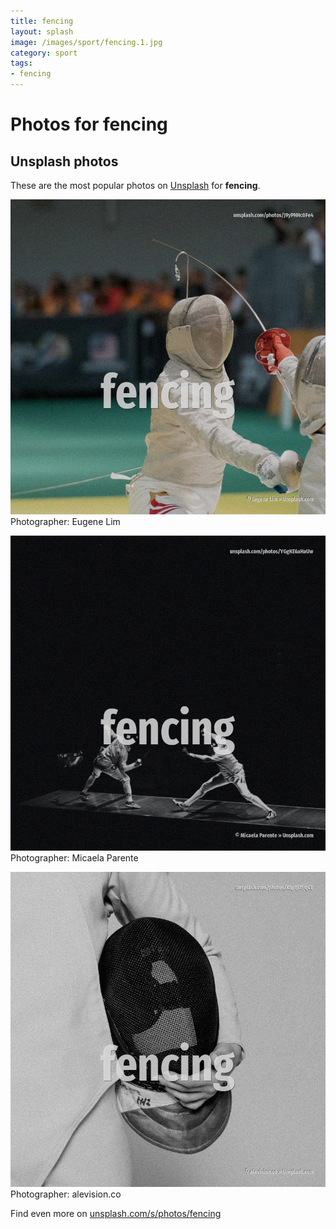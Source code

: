 ```yaml
---
title: fencing
layout: splash
image: /images/sport/fencing.1.jpg
category: sport
tags:
- fencing
---
```

# Photos for fencing
 
## Unsplash photos
These are the most popular photos on [Unsplash](https://unsplash.com) for **fencing**.
 
![fencing](/images/sport/fencing.1.jpg)
Photographer:  Eugene Lim
 
![fencing](/images/sport/fencing.2.jpg)
Photographer:  Micaela Parente
 
![fencing](/images/sport/fencing.3.jpg)
Photographer:  alevision.co
 
Find even more on [unsplash.com/s/photos/fencing](https://unsplash.com/s/photos/fencing)
 
